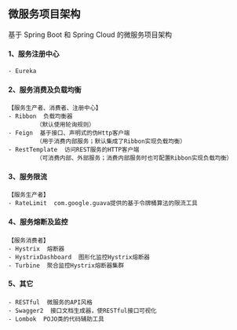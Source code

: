 
## 微服务项目架构
基于 Spring Boot 和 Spring Cloud 的微服务项目架构


#### 1、服务注册中心
    - Eureka

#### 2、服务消费及负载均衡
    【服务生产者、消费者、注册中心】
    - Ribbon  负载均衡器
            （默认使用轮询规则）
    - Feign  基于接口、声明式的伪Http客户端
            （用于消费内部服务；默认集成了Ribbon实现负载均衡）
    - RestTemplate  访问REST服务的HTTP客户端
            （可消费内部、外部服务；消费内部服务时也可配置Ribbon实现负载均衡）

#### 3、服务限流
    【服务生产者】
    - RateLimit  com.google.guava提供的基于令牌桶算法的限流工具

#### 4、服务熔断及监控
    【服务消费者】
    - Hystrix  熔断器
    - HystrixDashboard  图形化监控Hystrix熔断器
    - Turbine  聚合监控Hystrix熔断器集群
    
#### 5、其它
    - RESTful  微服务的API风格
    - Swagger2  接口文档生成器，使RESTful接口可视化
    - Lombok  POJO类的代码辅助工具

